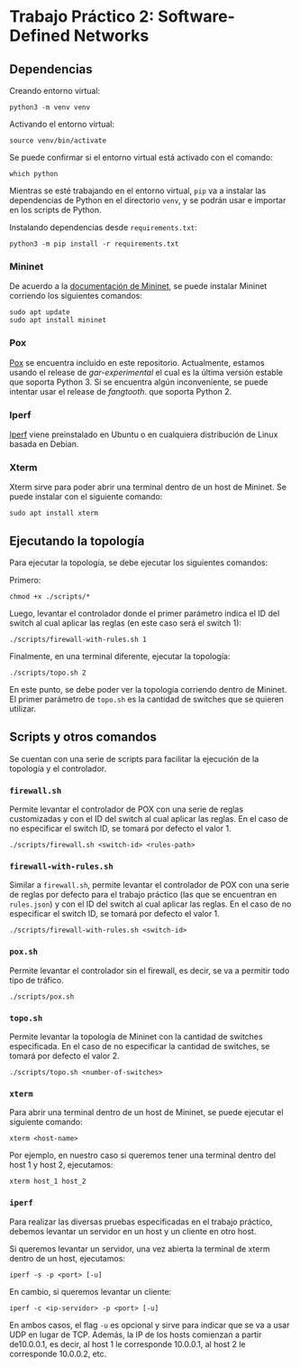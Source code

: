 # Trabajo Práctico 2: Software-Defined Networks

## Dependencias

Creando entorno virtual:

    python3 -m venv venv

Activando el entorno virtual:

    source venv/bin/activate

Se puede confirmar si el entorno virtual está activado con el comando:

    which python

Mientras se esté trabajando en el entorno virtual, `pip` va a instalar las dependencias de Python en el directorio `venv`,
y se podrán usar e importar en los scripts de Python.

Instalando dependencias desde `requirements.txt`:

    python3 -m pip install -r requirements.txt


### Mininet

De acuerdo a la [documentación de Mininet](http://mininet.org/download/), se puede instalar Mininet corriendo los siguientes comandos:

    sudo apt update
    sudo apt install mininet

### Pox

[Pox](https://github.com/noxrepo/pox) se encuentra incluido en este repositorio. Actualmente, estamos usando el release de  _gar-experimental_
el cual es la última versión estable que soporta Python 3. Si se encuentra algún inconveniente, se puede intentar usar el release de _fangtooth_.
que soporta Python 2.

### Iperf

[Iperf](https://iperf.fr/) viene preinstalado en Ubuntu o en cualquiera distribución de Linux basada en Debian.

### Xterm

Xterm sirve para poder abrir una terminal dentro de un host de Mininet. Se puede instalar con el siguiente comando:

    sudo apt install xterm


## Ejecutando la topología

Para ejecutar la topología, se debe ejecutar los siguientes comandos:

Primero:

    chmod +x ./scripts/*

Luego, levantar el controlador donde el primer parámetro indica el ID del switch al cual aplicar las reglas (en este
caso será el switch 1):

    ./scripts/firewall-with-rules.sh 1

Finalmente, en una terminal diferente, ejecutar la topología:

    ./scripts/topo.sh 2

En este punto, se debe poder ver la topología corriendo dentro de Mininet. El primer parámetro de 
`topo.sh` es la cantidad de switches que se quieren utilizar.

## Scripts y otros comandos

Se cuentan con una serie de scripts para facilitar la ejecución de la topología y el controlador.

### `firewall.sh`

Permite levantar el controlador de POX con una serie de reglas customizadas y con el ID del switch al cual aplicar las
reglas. En el caso de no especificar el switch ID, se tomará por defecto el valor 1.

    ./scripts/firewall.sh <switch-id> <rules-path>

### `firewall-with-rules.sh`

Similar a `firewall.sh`, permite levantar el controlador de POX con una serie de reglas por defecto para el trabajo práctico
(las que se encuentran en `rules.json`) y con el ID del switch al cual aplicar las reglas. En el caso de no especificar el switch ID,
se tomará por defecto el valor 1.

    ./scripts/firewall-with-rules.sh <switch-id>

### `pox.sh`

Permite levantar el controlador sin el firewall, es decir, se va a permitir todo tipo de tráfico.

    ./scripts/pox.sh

### `topo.sh`

Permite levantar la topología de Mininet con la cantidad de switches especificada. En el caso de no especificar la cantidad de switches,
se tomará por defecto el valor 2.

    ./scripts/topo.sh <number-of-switches>

### `xterm`

Para abrir una terminal dentro de un host de Mininet, se puede ejecutar el siguiente comando:

    xterm <host-name>

Por ejemplo, en nuestro caso si queremos tener una terminal dentro del host 1 y host 2, ejecutamos:

    xterm host_1 host_2

### `iperf`

Para realizar las diversas pruebas especificadas en el trabajo práctico, debemos levantar un servidor en un host
y un cliente en otro host.

Si queremos levantar un servidor, una vez abierta la terminal de xterm dentro de un host, ejecutamos:

    iperf -s -p <port> [-u]

En cambio, si queremos levantar un cliente: 

    iperf -c <ip-servidor> -p <port> [-u]

En ambos casos, el flag `-u` es opcional y sirve para indicar que se va a usar UDP en lugar de TCP. Además,
la IP de los hosts comienzan a partir de10.0.0.1, es decir, al host 1 le corresponde 10.0.0.1, al host 2 le corresponde
10.0.0.2, etc.